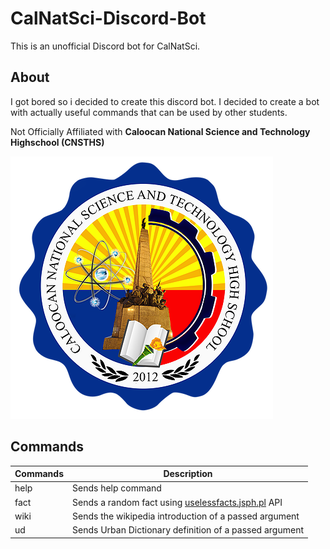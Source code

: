 # CalNatSci-Discord-Bot
This is an unofficial Discord bot for CalNatSci.

## About
I got bored so i decided to create this discord bot. I decided to create a bot with actually useful commands that can be used by other students.

Not Officially Affiliated with **Caloocan National Science and Technology Highschool (CNSTHS)**

[![CalNatSci Logo](assets/CalNatSci.png)](https://calnatscitechhs.wixsite.com/calnatsci "Official CalNatSci Site") 

## Commands
|Commands           |Description
|-------------------|-----------
|help               | Sends help command
|fact               | Sends a random fact using [uselessfacts.jsph.pl](https://uselessfacts.jsph.pl/) API
|wiki               | Sends the wikipedia introduction of a passed argument
|ud                 | Sends Urban Dictionary definition of a passed argument
